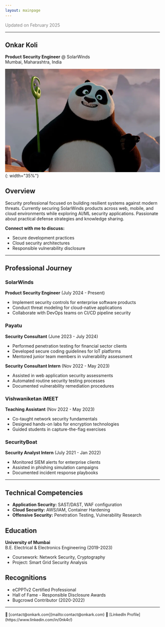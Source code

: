 ```yaml
---
layout: mainpage
---
```


<span style="color:grey">Updated on February 2025</span>

___

## Onkar Koli  
**Product Security Engineer** @ SolarWinds  
Mumbai, Maharashtra, India  

![](profile.jpg){: width="35%"}

## Overview
Security professional focused on building resilient systems against modern threats. Currently securing SolarWinds products across web, mobile, and cloud environments while exploring AI/ML security applications. Passionate about practical defense strategies and knowledge sharing.

**Connect with me to discuss:**  
- Secure development practices  
- Cloud security architectures  
- Responsible vulnerability disclosure  

---

## Professional Journey

### SolarWinds  
**Product Security Engineer** (July 2024 - Present)  
- Implement security controls for enterprise software products  
- Conduct threat modeling for cloud-native applications  
- Collaborate with DevOps teams on CI/CD pipeline security  

### Payatu  
**Security Consultant** (June 2023 - July 2024)  
- Performed penetration testing for financial sector clients  
- Developed secure coding guidelines for IoT platforms  
- Mentored junior team members in vulnerability assessment  

**Security Consultant Intern** (Nov 2022 - May 2023)  
- Assisted in web application security assessments  
- Automated routine security testing processes  
- Documented vulnerability remediation procedures  

### Vishwaniketan iMEET  
**Teaching Assistant** (Nov 2022 - May 2023)  
- Co-taught network security fundamentals  
- Designed hands-on labs for encryption technologies  
- Guided students in capture-the-flag exercises  

### SecurityBoat  
**Security Analyst Intern** (July 2021 - Jan 2022)  
- Monitored SIEM alerts for enterprise clients  
- Assisted in phishing simulation campaigns  
- Documented incident response playbooks  

---

## Technical Competencies
- **Application Security:** SAST/DAST, WAF configuration  
- **Cloud Security:** AWS/IAM, Container Hardening  
- **Offensive Security:** Penetration Testing, Vulnerability Research  

## Education
**University of Mumbai**  
B.E. Electrical & Electronics Engineering (2019-2023)  
- Coursework: Network Security, Cryptography  
- Project: Smart Grid Security Analysis  

## Recognitions
- eCPPTv2 Certified Professional  
- Hall of Fame - Responsible Disclosure Awards  
- Bugcrowd Contributor (2020-2022)  

---

<span style="font-size:0.9em">
📧 [contact@onkark.com](mailto:contact@onkark.com)  
🔗 [LinkedIn Profile](https://www.linkedin.com/in/0nk4r/)  
</span>